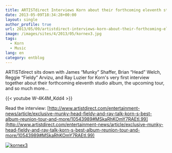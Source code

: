 ```yaml
---
title: ARTISTdirect Interviews Korn about their forthcoming eleventh studio album
date: 2013-05-09T18:34:28+00:00
layout: single
author_profile: true
url: 2013/05/09/artistdirect-interviews-korn-about-their-forthcoming-eleventh-studio-album/
image: /images/sites/4/2013/05/kornex3.jpg
tags:
  - Korn
  - Music
lang: en
category: entblog
---
```

ARTISTdirect sits down with James “Munky” Shaffer, Brian “Head” Welch, Reggie “Fieldy” Arvizu, and Ray Luzier for Korn's very first interview together about their forthcoming eleventh studio album, the upcoming tour, and so much more…

{{< youtube W-4K4M_Kdd4 >}}

Read the interview: [http://www.artistdirect.com/entertainment-news/article/exclusive-munky-head-fieldy-and-ray-talk-korn-s-best-album-reunion-tour-and-more/10543989#MSkaRhKOmY7RAEtI.99](http://www.artistdirect.com/entertainment-news/article/exclusive-munky-head-fieldy-and-ray-talk-korn-s-best-album-reunion-tour-and-more/10543989#MSkaRhKOmY7RAEtI.99)

[![kornex3](/images/2013/05/kornex3.jpg)](/images/2013/05/kornex3.jpg)